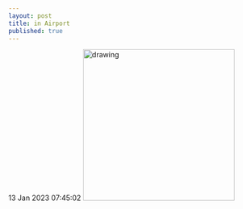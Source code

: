 ```yaml
---
layout: post
title: in Airport
published: true
---
```

13 Jan 2023 07:45:02
<img src="https://drive.google.com/uc?export=view&id=" alt="drawing" width="300"/>
